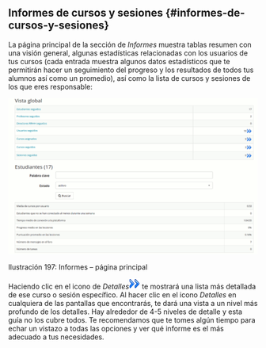 ## Informes de cursos y sesiones {#informes-de-cursos-y-sesiones}

La página principal de la sección de _Informes_ muestra tablas resumen con una visión general, algunas estadísticas relacionadas con los usuarios de tus cursos (cada entrada muestra algunos datos estadísticos que te permitirán hacer un seguimiento del progreso y los resultados de todos tus alumnos así como un promedio), así como la lista de cursos y sesiones de los que eres responsable:

![](../assets/images254.png)

Ilustración 197: Informes – página principal

Haciendo clic en el icono de _Detalles_![](../assets/graphics365.gif) te mostrará una lista más detallada de ese curso o sesión específico. Al hacer clic en el icono _Detalles_ en cualquiera de las pantallas que encontrarás, te dará una vista a un nivel más profundo de los detalles. Hay alrededor de 4-5 niveles de detalle y esta guía no los cubre todos. Te recomendamos que te tomes algún tiempo para echar un vistazo a todas las opciones y ver qué informe es el más adecuado a tus necesidades.